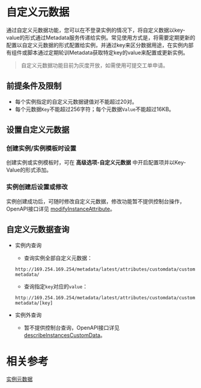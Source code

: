 # 自定义元数据

通过自定义元数据功能，您可以在不登录实例的情况下，将自定义数据以key-value的形式通过Metadata服务传递给实例。常见使用方式是，将需要定期更新的配置以自定义元数据的形式配置给实例，并通过key来区分数据用途，在实例内部有组件或脚本通过定期轮训Metadata获取特定key的value来配置或更新实例。
> 自定义元数据功能目前为灰度开放，如需使用可提交工单申请。

## 前提条件及限制
* 每个实例指定的自定义元数据键值对不能超过20对。
* 每个元数据`Key`不能超过256字符；每个元数据`Value`不能超过16KB。

## 设置自定义元数据
### 创建实例/实例模板时设置
创建实例或实例模板时，可在 **高级选项-自定义元数据** 中开启配置项并以Key-Value的形式添加。

### 实例创建后设置或修改
实例创建成功后，可随时修改自定义元数据，修改功能暂不提供控制台操作，OpenAPI接口详见 [modifyInstanceAttribute](https://docs.jdcloud.com/virtual-machines/api/modifyinstanceattribute?content=API)。

## 自定义元数据查询
* 实例内查询<br>
  * 查询实例全部自定义元数据：
  
  ```
  http://169.254.169.254/metadata/latest/attributes/customdata/custom-metadata/
  ```
  
  * 查询指定`key`对应的`value`：
  
  ```
  http://169.254.169.254/metadata/latest/attributes/customdata/custom-metadata/[key]
  ```
  
* 实例外查询<br>
  * 暂不提供控制台查询，OpenAPI接口详见 [describeInstancesCustomData](https://docs.jdcloud.com/virtual-machines/api/describeinstancescustomdata?content=API)。
 
# 相关参考

[实例元数据](https://docs.jdcloud.com/virtual-machines/instance-metadata)
